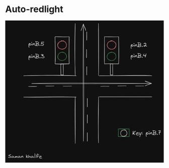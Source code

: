 # Auto-redlight

![img](https://github.com/SamanKhalife/AVR-Microcontroller/blob/main/images/Redlight.png)
